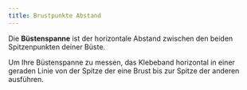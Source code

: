 ```yaml
---
title: Brustpunkte Abstand
---
```


Die **Büstenspanne** ist der horizontale Abstand zwischen den beiden Spitzenpunkten deiner Büste.

Um Ihre Büstenspanne zu messen, das Klebeband horizontal in einer geraden Linie von der Spitze der eine Brust bis zur Spitze der anderen ausführen.
